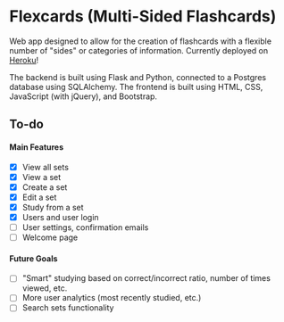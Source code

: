 # Flexcards (Multi-Sided Flashcards)
Web app designed to allow for the creation of flashcards with a flexible number of "sides" or categories of information. Currently deployed on [Heroku](https://flexcards.herokuapp.com/)!

The backend is built using Flask and Python, connected to a Postgres database using SQLAlchemy. The frontend is built using HTML, CSS, JavaScript (with jQuery), and Bootstrap. 

## To-do
#### Main Features
- [x] View all sets
- [x] View a set
- [x] Create a set
- [x] Edit a set
- [x] Study from a set
- [x] Users and user login
- [ ] User settings, confirmation emails
- [ ] Welcome page

#### Future Goals
- [ ] "Smart" studying based on correct/incorrect ratio, number of times viewed, etc.
- [ ] More user analytics (most recently studied, etc.)
- [ ] Search sets functionality
